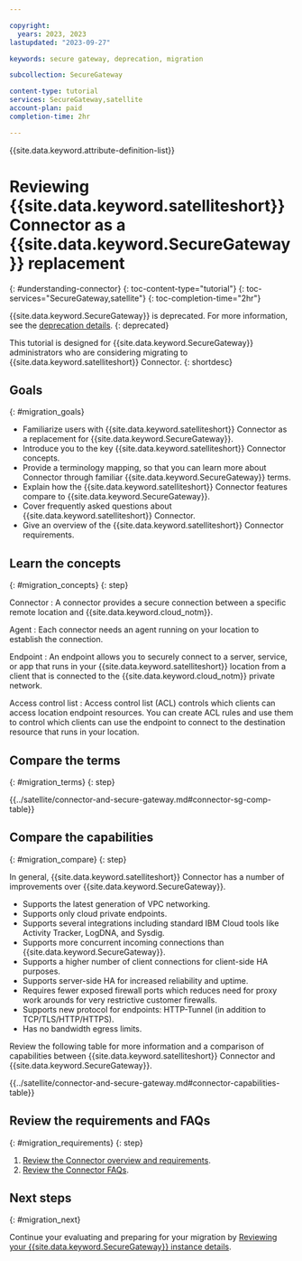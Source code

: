 ```yaml
---

copyright: 
  years: 2023, 2023
lastupdated: "2023-09-27"

keywords: secure gateway, deprecation, migration

subcollection: SecureGateway

content-type: tutorial
services: SecureGateway,satellite
account-plan: paid
completion-time: 2hr

---
```


{{site.data.keyword.attribute-definition-list}}


# Reviewing {{site.data.keyword.satelliteshort}} Connector as a {{site.data.keyword.SecureGateway}} replacement
{: #understanding-connector}
{: toc-content-type="tutorial"}
{: toc-services="SecureGateway,satellite"}
{: toc-completion-time="2hr"}

{{site.data.keyword.SecureGateway}} is deprecated. For more information, see the [deprecation details](/docs/SecureGateway?topic=SecureGateway-deprecation).
{: deprecated}

This tutorial is designed for {{site.data.keyword.SecureGateway}} administrators who are considering migrating to {{site.data.keyword.satelliteshort}} Connector.
{: shortdesc}


## Goals
{: #migration_goals}


- Familiarize users with {{site.data.keyword.satelliteshort}} Connector as a replacement for {{site.data.keyword.SecureGateway}}.
- Introduce you to the key {{site.data.keyword.satelliteshort}} Connector concepts.
- Provide a terminology mapping, so that you can learn more about Connector through familiar {{site.data.keyword.SecureGateway}} terms.
- Explain how the {{site.data.keyword.satelliteshort}} Connector features compare to {{site.data.keyword.SecureGateway}}.
- Cover frequently asked questions about {{site.data.keyword.satelliteshort}} Connector.
- Give an overview of the {{site.data.keyword.satelliteshort}} Connector requirements.


## Learn the concepts
{: #migration_concepts}
{: step}



Connector
:   A connector provides a secure connection between a specific remote location and {{site.data.keyword.cloud_notm}}.
  
Agent
:   Each connector needs an agent running on your location to establish the connection.
  
Endpoint
:   An endpoint allows you to securely connect to a server, service, or app that runs in your {{site.data.keyword.satelliteshort}} location from a client that is connected to the {{site.data.keyword.cloud_notm}} private network.
  
Access control list
:   Access control list (ACL) controls which clients can access location endpoint resources. You can create ACL rules and use them to control which clients can use the endpoint to connect to the destination resource that runs in your location.

## Compare the terms
{: #migration_terms}
{: step}

{{../satellite/connector-and-secure-gateway.md#connector-sg-comp-table}}

## Compare the capabilities
{: #migration_compare}
{: step}

In general, {{site.data.keyword.satelliteshort}} Connector has a number of improvements over {{site.data.keyword.SecureGateway}}.

- Supports the latest generation of VPC networking.
- Supports only cloud private endpoints.
- Supports several integrations including standard IBM Cloud tools like Activity Tracker, LogDNA, and Sysdig.
- Supports more concurrent incoming connections than {{site.data.keyword.SecureGateway}}.
- Supports a higher number of client connections for client-side HA purposes.
- Supports server-side HA for increased reliability and uptime.
- Requires fewer exposed firewall ports which reduces need for proxy work arounds for very restrictive customer firewalls.
- Supports new protocol for endpoints: HTTP-Tunnel (in addition to TCP/TLS/HTTP/HTTPS).
- Has no bandwidth egress limits.

Review the following table for more information and a comparison of capabilities between {{site.data.keyword.satelliteshort}} Connector and {{site.data.keyword.SecureGateway}}.

{{../satellite/connector-and-secure-gateway.md#connector-capabilities-table}}


## Review the requirements and FAQs
{: #migration_requirements}
{: step}

1. [Review the Connector overview and requirements](/docs/satellite?topic=satellite-understand-connectors).
1. [Review the Connector FAQs](/docs/satellite?topic=satellite-connector-faq).



## Next steps
{: #migration_next}

Continue your evaluating and preparing for your migration by [Reviewing your {{site.data.keyword.SecureGateway}} instance details](/docs/SecureGateway?topic=SecureGateway-dep-gather-sg-details).


